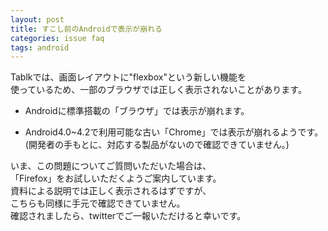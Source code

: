 ```yaml
---
layout: post
title: すこし前のAndroidで表示が崩れる
categories: issue faq
tags: android
---
```


Tablkでは、画面レイアウトに"flexbox"という新しい機能を  
使っているため、一部のブラウザでは正しく表示されないことがあります。  

- Androidに標準搭載の「ブラウザ」では表示が崩れます。   

- Android4.0~4.2で利用可能な古い「Chrome」では表示が崩れるようです。(開発者の手もとに、対応する製品がないので確認できていません。)  

いま、この問題についてご質問いただいた場合は、  
「Firefox」をお試しいただくようご案内しています。  
資料による説明では正しく表示されるはずですが、  
こちらも同様に手元で確認できていません。  
確認されましたら、twitterでご一報いただけると幸いです。
